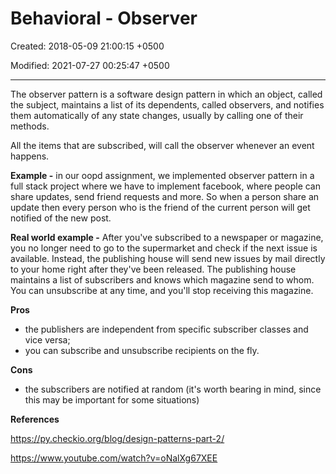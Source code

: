 # Behavioral - Observer

Created: 2018-05-09 21:00:15 +0500

Modified: 2021-07-27 00:25:47 +0500

---

The observer pattern is a software design pattern in which an object, called the subject, maintains a list of its dependents, called observers, and notifies them automatically of any state changes, usually by calling one of their methods.



All the items that are subscribed, will call the observer whenever an event happens.



**Example -** in our oopd assignment, we implemented observer pattern in a full stack project where we have to implement facebook, where people can share updates, send friend requests and more. So when a person share an update then every person who is the friend of the current person will get notified of the new post.



**Real world example -** After you've subscribed to a newspaper or magazine, you no longer need to go to the supermarket and check if the next issue is available. Instead, the publishing house will send new issues by mail directly to your home right after they've been released. The publishing house maintains a list of subscribers and knows which magazine send to whom. You can unsubscribe at any time, and you'll stop receiving this magazine.



**Pros**
-   the publishers are independent from specific subscriber classes and vice versa;
-   you can subscribe and unsubscribe recipients on the fly.

**Cons**
-   the subscribers are notified at random (it's worth bearing in mind, since this may be important for some situations)



**References**

<https://py.checkio.org/blog/design-patterns-part-2/>

<https://www.youtube.com/watch?v=oNalXg67XEE>
